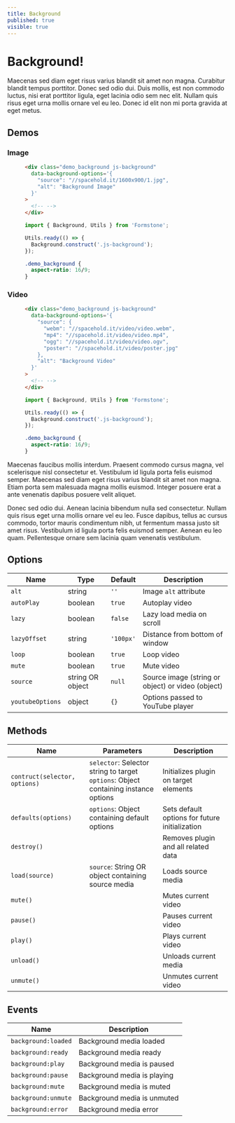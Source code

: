 ```yaml
---
title: Background
published: true
visible: true
---
```


# Background!

Maecenas sed diam eget risus varius blandit sit amet non magna. Curabitur blandit tempus porttitor. Donec sed odio dui. Duis mollis, est non commodo luctus, nisi erat porttitor ligula, eget lacinia odio sem nec elit. Nullam quis risus eget urna mollis ornare vel eu leo. Donec id elit non mi porta gravida at eget metus.

## Demos

### Image

<figure class="js-editor" markdown="1">

```html
<div class="demo_background js-background"
  data-background-options='{
    "source": "//spacehold.it/1600x900/1.jpg",
    "alt": "Background Image"
  }'
>
  <!-- -->
</div>
```

```js
import { Background, Utils } from 'Formstone';

Utils.ready(() => {
  Background.construct('.js-background');
});
```

```css
.demo_background {
  aspect-ratio: 16/9;
}
```

</figure>

### Video

<figure class="js-editor" markdown="1">

```html
<div class="demo_background js-background"
  data-background-options='{
    "source": {
      "webm": "//spacehold.it/video/video.webm",
      "mp4": "//spacehold.it/video/video.mp4",
      "ogg": "//spacehold.it/video/video.ogv",
      "poster": "//spacehold.it/video/poster.jpg"
    },
    "alt": "Background Video"
  }'
>
  <!-- -->
</div>
```

```js
import { Background, Utils } from 'Formstone';

Utils.ready(() => {
  Background.construct('.js-background');
});
```

```css
.demo_background {
  aspect-ratio: 16/9;
}
```

</figure>


Maecenas faucibus mollis interdum. Praesent commodo cursus magna, vel scelerisque nisl consectetur et. Vestibulum id ligula porta felis euismod semper. Maecenas sed diam eget risus varius blandit sit amet non magna. Etiam porta sem malesuada magna mollis euismod. Integer posuere erat a ante venenatis dapibus posuere velit aliquet.

Donec sed odio dui. Aenean lacinia bibendum nulla sed consectetur. Nullam quis risus eget urna mollis ornare vel eu leo. Fusce dapibus, tellus ac cursus commodo, tortor mauris condimentum nibh, ut fermentum massa justo sit amet risus. Vestibulum id ligula porta felis euismod semper. Aenean eu leo quam. Pellentesque ornare sem lacinia quam venenatis vestibulum.

## Options

| Name | Type | Default | Description |
| -- | -- | -- | --|
| `alt` | string | `''` | Image `alt` attribute |
| `autoPlay` | boolean | `true` | Autoplay video |
| `lazy` | boolean | `false` | Lazy load media on scroll |
| `lazyOffset` | string | `'100px'` | Distance from bottom of window |
| `loop` | boolean | `true` | Loop video |
| `mute` | boolean | `true` | Mute video |
| `source` | string OR object | `null` | Source image (string or object) or video (object) |
| `youtubeOptions` | object | `{}` | Options passed to YouTube player |

## Methods

| Name | Parameters | Description |
| -- | -- | -- |
| `contruct(selector, options)` | `selector`: Selector string to target<br>`options`: Object containing instance options | Initializes plugin on target elements |
| `defaults(options)` | `options`: Object containing default options | Sets default options for future initialization |
| `destroy()` |  | Removes plugin and all related data |
| `load(source)` | `source`: String OR object containing source media | Loads source media |
| `mute()` |  | Mutes current video |
| `pause()` |  | Pauses current video |
| `play()` |  | Plays current video |
| `unload()` |  | Unloads current media |
| `unmute()` |  | Unmutes current video |

## Events

| Name | Description |
| -- | --|
| `background:loaded` | Background media loaded |
| `background:ready` | Background media ready |
| `background:play` | Background media is paused |
| `background:pause` | Background media is playing |
| `background:mute` | Background media is muted |
| `background:unmute` | Background media is unmuted |
| `background:error` | Background media error |